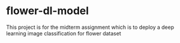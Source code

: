 # flower-dl-model
This project is for the midterm assignment which is to deploy a deep learning image classification for flower dataset
